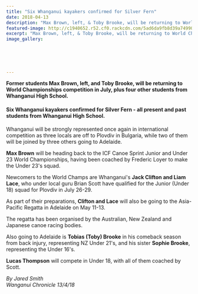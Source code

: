 ```yaml
---
title: "Six Whanganui kayakers confirmed for Silver Fern"
date: 2018-04-13
description: "Max Brown, left, & Toby Brooke, will be returning to World Champs competition plus four other students..."
featured-image: http://c1940652.r52.cf0.rackcdn.com/5ad6da9fb8d39a749900165b/six-whs-student-silver-fern-max-brown-toby-brooke-13-april.jpg
excerpt: "Max Brown, left, & Toby Brooke, will be returning to World Champs competition plus four other students from WHS."
image_gallery:
    
    
    
    
    
---
```


<p><strong>Former students Max Brown, left, and Toby Brooke, will be returning to World Championships competition in July, plus four other students from Whanganui High School.</strong></p>
<h4><span>Six Whanganui kayakers confirmed for Silver Fern - all present and past students from Whanganui High School.</span></h4>
<p class="element element-paragraph">Whanganui will be strongly represented once again in international competition as three locals are off to Plovdiv in Bulgaria, while two of them will be joined by three others going to Adelaide.</p>
<p class="element element-paragraph"><strong>Max Brown</strong> will be heading back to the ICF Canoe Sprint Junior and Under 23 World Championships, having been coached by Frederic Loyer to make the Under 23's squad.</p>
<p class="element element-paragraph">Newcomers to the World Champs are Whanganui's <strong>Jack Clifton and Liam Lace</strong>, who under local guru Brian Scott have qualified for the Junior (Under 18) squad for Plovdiv in July 26-29.</p>
<p class="element element-paragraph">As part of their preparations, <strong>Clifton and Lace</strong> will also be going to the Asia-Pacific Regatta in Adelaide on May 11-13.</p>
<p class="element element-paragraph">The regatta has been organised by the Australian, New Zealand and Japanese canoe racing bodies.</p>
<p class="element element-paragraph">Also going to Adelaide is <strong>Tobias (Toby) Brooke</strong> in his comeback season from back injury, representing NZ Under 21's, and his sister <strong>Sophie Brooke</strong>, representing the Under 16's.</p>
<p class="element element-paragraph"><strong>Lucas Thompson</strong> will compete in Under 18, with all of them coached by Scott.</p>
<p class="element element-paragraph"><em>By Jared Smith </em><br /><em>Wanganui Chronicle 13/4/18</em></p>

